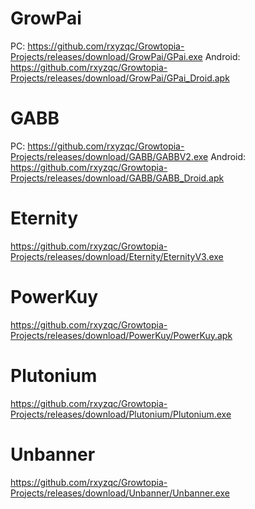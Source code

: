 # GrowPai
PC: https://github.com/rxyzqc/Growtopia-Projects/releases/download/GrowPai/GPai.exe
Android: https://github.com/rxyzqc/Growtopia-Projects/releases/download/GrowPai/GPai_Droid.apk

# GABB
PC: https://github.com/rxyzqc/Growtopia-Projects/releases/download/GABB/GABBV2.exe
Android: https://github.com/rxyzqc/Growtopia-Projects/releases/download/GABB/GABB_Droid.apk

# Eternity
https://github.com/rxyzqc/Growtopia-Projects/releases/download/Eternity/EternityV3.exe

# PowerKuy
https://github.com/rxyzqc/Growtopia-Projects/releases/download/PowerKuy/PowerKuy.apk

# Plutonium
https://github.com/rxyzqc/Growtopia-Projects/releases/download/Plutonium/Plutonium.exe

# Unbanner
https://github.com/rxyzqc/Growtopia-Projects/releases/download/Unbanner/Unbanner.exe
